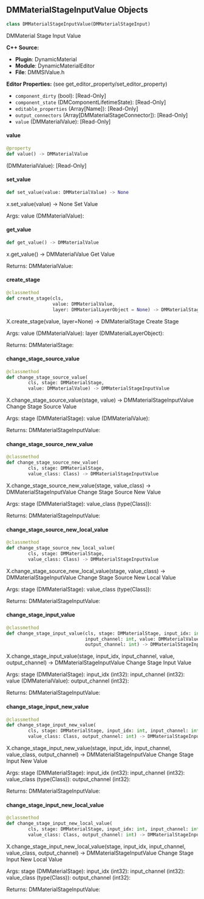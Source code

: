 ## DMMaterialStageInputValue Objects

```python
class DMMaterialStageInputValue(DMMaterialStageInput)
```

DMMaterial Stage Input Value

**C++ Source:**

- **Plugin**: DynamicMaterial
- **Module**: DynamicMaterialEditor
- **File**: DMMSIValue.h

**Editor Properties:** (see get_editor_property/set_editor_property)

- ``component_dirty`` (bool):  [Read-Only]
- ``component_state`` (DMComponentLifetimeState):  [Read-Only]
- ``editable_properties`` (Array[Name]):  [Read-Only]
- ``output_connectors`` (Array[DMMaterialStageConnector]):  [Read-Only]
- ``value`` (DMMaterialValue):  [Read-Only]

<a id="unreal.DMMaterialStageInputValue.value"></a>

#### value

```python
@property
def value() -> DMMaterialValue
```

(DMMaterialValue):  [Read-Only]

<a id="unreal.DMMaterialStageInputValue.set_value"></a>

#### set_value

```python
def set_value(value: DMMaterialValue) -> None
```

x.set_value(value) -> None
Set Value

Args:
    value (DMMaterialValue):

<a id="unreal.DMMaterialStageInputValue.get_value"></a>

#### get_value

```python
def get_value() -> DMMaterialValue
```

x.get_value() -> DMMaterialValue
Get Value

Returns:
    DMMaterialValue:

<a id="unreal.DMMaterialStageInputValue.create_stage"></a>

#### create_stage

```python
@classmethod
def create_stage(cls,
                 value: DMMaterialValue,
                 layer: DMMaterialLayerObject = None) -> DMMaterialStage
```

X.create_stage(value, layer=None) -> DMMaterialStage
Create Stage

Args:
    value (DMMaterialValue): 
    layer (DMMaterialLayerObject): 

Returns:
    DMMaterialStage:

<a id="unreal.DMMaterialStageInputValue.change_stage_source_value"></a>

#### change_stage_source_value

```python
@classmethod
def change_stage_source_value(
        cls, stage: DMMaterialStage,
        value: DMMaterialValue) -> DMMaterialStageInputValue
```

X.change_stage_source_value(stage, value) -> DMMaterialStageInputValue
Change Stage Source Value

Args:
    stage (DMMaterialStage): 
    value (DMMaterialValue): 

Returns:
    DMMaterialStageInputValue:

<a id="unreal.DMMaterialStageInputValue.change_stage_source_new_value"></a>

#### change_stage_source_new_value

```python
@classmethod
def change_stage_source_new_value(
        cls, stage: DMMaterialStage,
        value_class: Class) -> DMMaterialStageInputValue
```

X.change_stage_source_new_value(stage, value_class) -> DMMaterialStageInputValue
Change Stage Source New Value

Args:
    stage (DMMaterialStage): 
    value_class (type(Class)): 

Returns:
    DMMaterialStageInputValue:

<a id="unreal.DMMaterialStageInputValue.change_stage_source_new_local_value"></a>

#### change_stage_source_new_local_value

```python
@classmethod
def change_stage_source_new_local_value(
        cls, stage: DMMaterialStage,
        value_class: Class) -> DMMaterialStageInputValue
```

X.change_stage_source_new_local_value(stage, value_class) -> DMMaterialStageInputValue
Change Stage Source New Local Value

Args:
    stage (DMMaterialStage): 
    value_class (type(Class)): 

Returns:
    DMMaterialStageInputValue:

<a id="unreal.DMMaterialStageInputValue.change_stage_input_value"></a>

#### change_stage_input_value

```python
@classmethod
def change_stage_input_value(cls, stage: DMMaterialStage, input_idx: int,
                             input_channel: int, value: DMMaterialValue,
                             output_channel: int) -> DMMaterialStageInputValue
```

X.change_stage_input_value(stage, input_idx, input_channel, value, output_channel) -> DMMaterialStageInputValue
Change Stage Input Value

Args:
    stage (DMMaterialStage): 
    input_idx (int32): 
    input_channel (int32): 
    value (DMMaterialValue): 
    output_channel (int32): 

Returns:
    DMMaterialStageInputValue:

<a id="unreal.DMMaterialStageInputValue.change_stage_input_new_value"></a>

#### change_stage_input_new_value

```python
@classmethod
def change_stage_input_new_value(
        cls, stage: DMMaterialStage, input_idx: int, input_channel: int,
        value_class: Class, output_channel: int) -> DMMaterialStageInputValue
```

X.change_stage_input_new_value(stage, input_idx, input_channel, value_class, output_channel) -> DMMaterialStageInputValue
Change Stage Input New Value

Args:
    stage (DMMaterialStage): 
    input_idx (int32): 
    input_channel (int32): 
    value_class (type(Class)): 
    output_channel (int32): 

Returns:
    DMMaterialStageInputValue:

<a id="unreal.DMMaterialStageInputValue.change_stage_input_new_local_value"></a>

#### change_stage_input_new_local_value

```python
@classmethod
def change_stage_input_new_local_value(
        cls, stage: DMMaterialStage, input_idx: int, input_channel: int,
        value_class: Class, output_channel: int) -> DMMaterialStageInputValue
```

X.change_stage_input_new_local_value(stage, input_idx, input_channel, value_class, output_channel) -> DMMaterialStageInputValue
Change Stage Input New Local Value

Args:
    stage (DMMaterialStage): 
    input_idx (int32): 
    input_channel (int32): 
    value_class (type(Class)): 
    output_channel (int32): 

Returns:
    DMMaterialStageInputValue:

<a id="unreal.DynamicMaterialEditorSettings"></a>